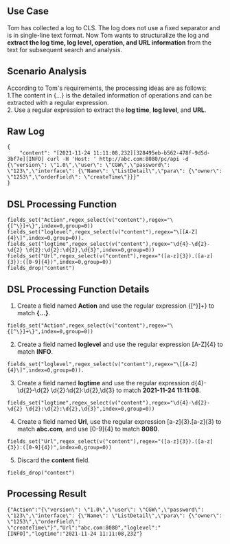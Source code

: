 
## Use Case

Tom has collected a log to CLS. The log does not use a fixed separator and is in single-line text format. Now Tom wants to structuralize the log and **extract the log time, log level, operation, and URL information** from the text for subsequent search and analysis.   

## Scenario Analysis

According to Tom's requirements, the processing ideas are as follows:  
1.The content in {...} is the detailed information of operations and can be extracted with a regular expression.  
2. Use a regular expression to extract the **log time**, **log level**, and **URL**.  

## Raw Log

``` 
{
    "content": "[2021-11-24 11:11:08,232][328495eb-b562-478f-9d5d-3bf7e][INFO] curl -H 'Host: ' http://abc.com:8080/pc/api -d {\"version\": \"1.0\",\"user\": \"CGW\",\"password\": \"123\",\"interface\": {\"Name\": \"ListDetail\",\"para\": {\"owner\": \"1253\",\"orderField\": \"createTime\"}}}"
}
```

## DSL Processing Function

```
fields_set("Action",regex_select(v("content"),regex="\{[^\}]+\}",index=0,group=0)) 
fields_set("loglevel",regex_select(v("content"),regex="\[[A-Z]{4}\]",index=0,group=0)). 
fields_set("logtime",regex_select(v("content"),regex="\d{4}-\d{2}-\d{2} \d{2}:\d{2}:\d{2},\d{3}",index=0,group=0))
fields_set("Url",regex_select(v("content"),regex="([a-z]{3}).([a-z]{3}):([0-9]{4})",index=0,group=0))
fields_drop("content")
```

## DSL Processing Function Details 

1. Create a field named **Action** and use the regular expression \{[^\}]+\} to match **{...}**.  
```
fields_set("Action",regex_select(v("content"),regex="\{[^\}]+\}",index=0,group=0)) 
``` 
2. Create a field named **loglevel** and use the regular expression [A-Z]{4} to match **INFO**.
```
fields_set("loglevel",regex_select(v("content"),regex="\[[A-Z]{4}\]",index=0,group=0)).
```
3. Create a field named **logtime** and use the regular expression d{4}-\d{2}-\d{2} \d{2}:\d{2}:\d{2},\d{3} to match **2021-11-24 11:11:08**.
```  
fields_set("logtime",regex_select(v("content"),regex="\d{4}-\d{2}-\d{2} \d{2}:\d{2}:\d{2},\d{3}",index=0,group=0))
```
4. Create a field named **Url**, use the regular expression [a-z]{3}.[a-z]{3} to match **abc.com**, and use [0-9]{4} to match **8080**.  
```
fields_set("Url",regex_select(v("content"),regex="([a-z]{3}).([a-z]{3}):([0-9]{4})",index=0,group=0))
```
5. Discard the **content** field. 
```
fields_drop("content")
```

## Processing Result

```
{"Action":"{\"version\": \"1.0\",\"user\": \"CGW\",\"password\": \"123\",\"interface\": {\"Name\": \"ListDetail\",\"para\": {\"owner\": \"1253\",\"orderField\": \"createTime\"}","Url":"abc.com:8080","loglevel":"[INFO]","logtime":"2021-11-24 11:11:08,232"}
 
```

